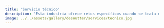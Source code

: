 ```yaml
---
title: 'Servicio técnico'
description: 'Esta industria ofrece retos específicos cuando se trata de la difusión de herramientas y soluciones inteligentes. Aquí es donde entramos nosotros, con software inteligente y redes digitales, las herramientas de montaje pueden.'
image: ../../assets/gallery/desoutter/services/tecnico.jpg
---
```

